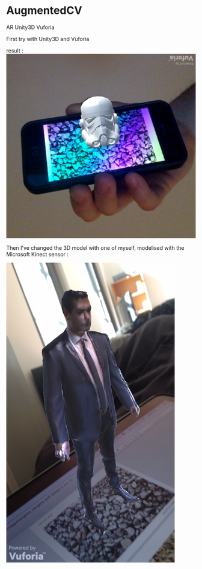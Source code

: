 # AugmentedCV
AR Unity3D Vuforia

First try with Unity3D and Vuforia

result :
![alt tag](screenshots/stormtrooper_helmet.png)

Then I've changed the 3D model with one of myself, modelised with the Microsoft Kinect sensor :

![alt tag](screenshots/Julian_A_Pose.PNG)



